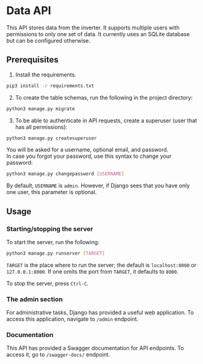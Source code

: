 # Data API

This API stores data from the inverter. It supports multiple users with permissions to only one set of data. It currently uses an SQLite database but can be configured otherwise.

## Prerequisites

1. Install the requirements.

```bash
pip3 install -r requirements.txt
```

2. To create the table schemas, run the following in the project directory:

```bash
python3 manage.py migrate
```

3. To be able to authenticate in API requests, create a superuser (user that has all permissions):

```bash
python3 manage.py createsuperuser
```

You will be asked for a username, optional email, and password.  
In case you forgot your password, use this syntax to change your password:

```bash
python3 manage.py changepassword [USERNAME]
```

By default, `USERNAME` is `admin`. However, if Django sees that you have only one user, this parameter is optional.

## Usage

### Starting/stopping the server

To start the server, run the following:

```bash
python3 manage.py runserver [TARGET]
```

`TARGET` is the place where to run the server; the default is `localhost:8000` or `127.0.0.1:8000`. If one omits the port from `TARGET`, it defaults to `8000`.

To stop the server, press `Ctrl-C`.

### The admin section

For administrative tasks, Django has provided a useful web application. To access this application, navigate to `/admin` endpoint.

### Documentation

This API has provided a Swagger documentation for API endpoints. To access it, go to `/swagger-docs/` endpoint.
